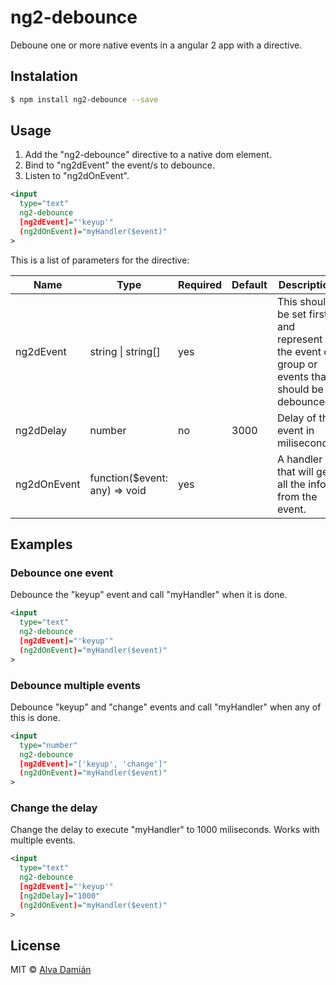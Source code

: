 # ng2-debounce

Deboune one or more native events in a angular 2 app with a directive.

## Instalation

```bash
$ npm install ng2-debounce --save
```

## Usage

<ol>
  <li>Add the "ng2-debounce" directive to a native dom element.</li>
  <li>Bind to "ng2dEvent" the event/s to debounce.</li>
  <li>Listen to "ng2dOnEvent".</li>
</ol>

```xml
<input
  type="text"
  ng2-debounce
  [ng2dEvent]="'keyup'"
  (ng2dOnEvent)="myHandler($event)"
>
```

This is a list of parameters for the directive:

<table>
  <thead>
    <tr>
      <th>Name</th>
      <th>Type</th>
      <th>Required</th>
      <th>Default</th>
      <th>Description</th>
    </tr>
  </thead>

  <tbody>
    <tr>
      <td>ng2dEvent</td>
      <td>string | string[]</td>
      <td>yes</td>
      <td></td>
      <td>This should be set first and represent the event or group or events
      that should be debounced.</td>
    </tr>
    <tr>
      <td>ng2dDelay</td>
      <td>number</td>
      <td>no</td>
      <td>3000</td>
      <td>Delay of the event in miliseconds.</td>
    </tr>
    <tr>
      <td>ng2dOnEvent</td>
      <td>function($event: any) => void</td>
      <td>yes</td>
      <td></td>
      <td>A handler that will get all the info from the event.</td>
    </tr>
  </tbody>
</table>

## Examples

### Debounce one event

Debounce the "keyup" event and call "myHandler" when it is done.

```xml
<input
  type="text"
  ng2-debounce
  [ng2dEvent]="'keyup'"
  (ng2dOnEvent)="myHandler($event)"
>
```

### Debounce multiple events

Debounce "keyup" and "change" events and call "myHandler" when any of this is done.

```xml
<input
  type="number"
  ng2-debounce
  [ng2dEvent]="['keyup', 'change']"
  (ng2dOnEvent)="myHandler($event)"
>
```

### Change the delay

Change the delay to execute "myHandler" to 1000 miliseconds.
Works with multiple events.

```xml
<input
  type="text"
  ng2-debounce
  [ng2dEvent]="'keyup'"
  [ng2dDelay]="1000"
  (ng2dOnEvent)="myHandler($event)"
>
```

## License

MIT © [Alva Damián](mailto:alva.damian@yahoo.com.ar)
